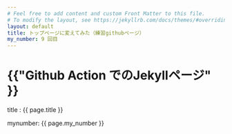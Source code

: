 ```yaml
---
# Feel free to add content and custom Front Matter to this file.
# To modify the layout, see https://jekyllrb.com/docs/themes/#overriding-theme-defaults
layout: default
title: トップページに変えてみた（練習githubページ）
my_number: 9 回目
---
```

<h1>{{"Github Action でのJekyllページ" }}</h1>
<p>title   : {{ page.title }}</p>
<p>mynumber: {{ page.my_number }}</p>
